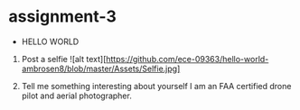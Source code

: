 # assignment-3

* HELLO WORLD


1. Post a selfie
![alt text][https://github.com/ece-09363/hello-world-ambrosen8/blob/master/Assets/Selfie.jpg]


2. Tell me something interesting about yourself
I am an FAA certified drone pilot and aerial photographer.


